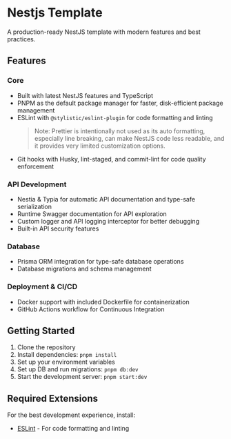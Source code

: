 # Nestjs Template 

A production-ready NestJS template with modern features and best practices.

## Features

### Core
- Built with latest NestJS features and TypeScript
- PNPM as the default package manager for faster, disk-efficient package management
- ESLint with `@stylistic/eslint-plugin` for code formatting and linting
  > Note: Prettier is intentionally not used as its auto formatting, especially line breaking, can make NestJS code less readable, and it provides very limited customization options.
- Git hooks with Husky, lint-staged, and commit-lint for code quality enforcement

### API Development
- Nestia & Typia for automatic API documentation and type-safe serialization
- Runtime Swagger documentation for API exploration
- Custom logger and API logging interceptor for better debugging
- Built-in API security features

### Database
- Prisma ORM integration for type-safe database operations
- Database migrations and schema management

### Deployment & CI/CD
- Docker support with included Dockerfile for containerization
- GitHub Actions workflow for Continuous Integration

## Getting Started

1. Clone the repository
2. Install dependencies: `pnpm install`
3. Set up your environment variables
4. Set up DB and run migrations: `pnpm db:dev`
5. Start the development server: `pnpm start:dev`

## Required Extensions

For the best development experience, install:
- [ESLint](https://marketplace.visualstudio.com/items?itemName=dbaeumer.vscode-eslint) - For code formatting and linting
